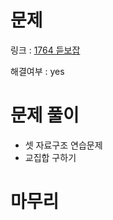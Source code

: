 # 문제
링크 : [1764 듣보잡](https://www.acmicpc.net/problem/1764)

해결여부 : yes

# 문제 풀이
- 셋 자료구조 연습문제
- 교집합 구하기

# 마무리